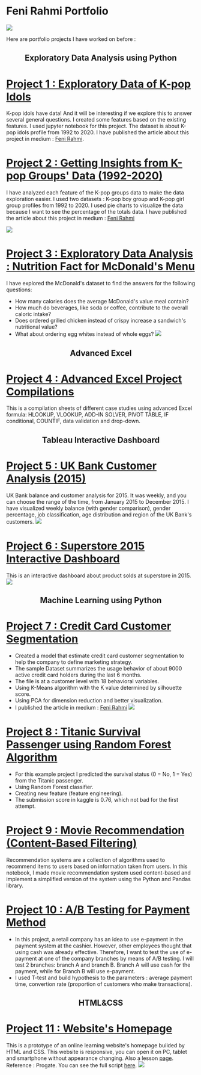 # Feni Rahmi Portfolio
![](images/InShot_20210206_161704504.png)

Here are portfolio projects I have worked on before :  

<h2 style="text-align: center;">Exploratory Data Analysis using Python</h2>

# [Project 1 : Exploratory Data of K-pop Idols](https://github.com/FeniRahmi/EDA-Kpop-idols/blob/main/EDA%20Kpop%20idols.ipynb)
K-pop idols have data! And it will be interesting if we explore this to answer several general questions. I created some features based on the existing features. I used jupyter notebook for this project. The dataset is about K-pop idols profile from 1992 to 2020. I have published the article about this project in medium : [Feni Rahmi](https://fenirahmi-fr.medium.com/exploratory-data-of-k-pop-idols-8693b44ac312).

# [Project 2 : Getting Insights from K-pop Groups' Data (1992-2020)](https://github.com/FeniRahmi/EDA-Kpop-2/blob/main/EDA%20KPOP%202.ipynb)
I have analyzed each feature of the K-pop groups data to make the data exploration easier. I used two datasets : K-pop boy group and K-pop girl group profiles from 1992 to 2020. I used pie charts to visualize the data because I want to see the percentage of the totals data. I have published the article about this project in medium : [Feni Rahmi](https://fenirahmi-fr.medium.com/k-pop-groups-data-exploration-5630668ccb89)

![](https://github.com/FeniRahmi/Feni-Rahmi-Portfolio/blob/main/images/kpop%20eda2.PNG)

# [Project 3 : Exploratory Data Analysis : Nutrition Fact for McDonald's Menu](https://github.com/FeniRahmi/McDonald_EDA/blob/main/McDonald%20EDA.ipynb)
I have explored the McDonald's dataset to find the answers for the following questions:
* How many calories does the average McDonald's value meal contain?
* How much do beverages, like soda or coffee, contribute to the overall caloric intake?
* Does ordered grilled chicken instead of crispy increase a sandwich's nutritional value?
* What about ordering egg whites instead of whole eggs?
![](images/mcd.png)

<h2 style="text-align: center;">Advanced Excel</h2>

# [Project 4 : Advanced Excel Project Compilations](https://docs.google.com/spreadsheets/d/1hzv58bdAo_fvCofOX7tM7pLGKxiPd8faXj-IkwioewY/edit?usp=sharing)
This is a compilation sheets of different case studies using advanced Excel formula: HLOOKUP, VLOOKUP, ADD-IN SOLVER, PIVOT TABLE, IF conditional, COUNTIF, data validation and drop-down. 

<h2 style="text-align: center;">Tableau Interactive Dashboard</h2>

# [Project 5 : UK Bank Customer Analysis (2015)](https://public.tableau.com/profile/feni.rahmi#!/vizhome/UKBankCustomerAnalysis2015_16180428714670/Dashboard2)
UK Bank balance and customer analysis for 2015. It was weekly, and you can choose the range of the time, from January 2015 to December 2015. I have visualized weekly balance (with gender comparison), gender percentage, job classification, age distribution and region of the UK Bank's customers.
![](images/dashboard4.png)

# [Project 6 : Superstore 2015 Interactive Dashboard](https://public.tableau.com/profile/feni.rahmi#!/vizhome/Superstore2015_16174596442950/Dashboard1)
This is an interactive dashboard about product solds at superstore in 2015.
![](images/dashboard3.png)

<h2 style="text-align: center;">Machine Learning using Python</h2>

# [Project 7 : Credit Card Customer Segmentation](https://github.com/FeniRahmi/CC_segmentation/blob/main/C2G6%20CC%20(3%20clusters)%20updated.ipynb)
* Created a model that estimate credit card customer segmentation to help the company to define marketing strategy.
* The sample Dataset summarizes the usage behavior of about 9000 active credit card holders during the last 6 months.
* The file is at a customer level with 18 behavioral variables.
* Using K-Means algorithm with the K value determined by silhouette score.
* Using PCA for dimension reduction and better visualization.
* I published the article in medium : [Feni Rahmi](https://fenirahmi-fr.medium.com/credit-card-customers-segmentation-bc3c5c87ddc)
![](images/ccs.png)

# [Project 8 : Titanic Survival Passenger using Random Forest Algorithm](https://github.com/FeniRahmi/Titanic/blob/main/Titanic%20Survival%20Passenger%20using%20Random%20Forest%20Algorithm.ipynb)
* For this example project I predicted the survival status (0 = No, 1 = Yes) from the Titanic passenger.
* Using Random Forest classifier.
* Creating new feature (feature engineering).
* The submission score in kaggle is 0.76, which not bad for the first attempt.

# [Project 9 : Movie Recommendation (Content-Based Filtering)](https://github.com/FeniRahmi/Movie-Recommendation/blob/main/Movie%20Reccomendation%20(Content-Based%20Filtering).ipynb)
Recommendation systems are a collection of algorithms used to recommend items to users based on information taken from users. In this notebook, I made movie recommendation system used content-based and implement a simplified version of the system using the Python and Pandas library.

# [Project 10 : A/B Testing for Payment Method](https://github.com/FeniRahmi/AB_testing/blob/main/AB%20testing%20payment%20method.ipynb)
* In this project, a retail company has an idea to use e-payment in the payment system at the cashier. However, other employees thought that using cash was already effective. Therefore, I want to test the use of e-payment at one of the company branches by means of A/B testing. I will test 2 branches: branch A and branch B. Branch A will use cash for the payment, while for Branch B will use e-payment.
* I used T-test and build hypothesis to the parameters : average payment time, convertion rate (proportion of customers who make transactions).

<h2 style="text-align: center;">HTML&CSS</h2>

# [Project 11 : Website's Homepage](https://u54lfclrug6m7qb7pszmbw-on.drv.tw/HTML&CSS/)
This is a prototype of an online learning website's homepage builded by HTML and CSS. This website is responsive, you can open it on PC, tablet and smartphone without appearance changing. Also a lesson [page](https://u54lfclrug6m7qb7pszmbw-on.drv.tw/HTML%26CSS/index2.html). Reference : Progate. You can see the full script [here](https://github.com/FeniRahmi/Homepage-html-css).
![](images/homepage.png)
